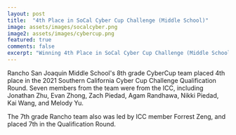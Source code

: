 ```yaml
---
layout: post
title:  "4th Place in SoCal Cyber Cup Challenge (Middle School)"
image: assets/images/socalcyber.png
image2: assets/images/cybercup.png
featured: true
comments: false
excerpt: "Winning 4th Place in SoCal Cyber Cup Challenge (Middle School)"
---
```


Rancho San Joaquin Middle School's 8th grade CyberCup team placed 4th place in the 2021 Southern California Cyber Cup Challenge Qualification Round. Seven members from the team were from the ICC, including	Jonathan Zhu, Evan Zhong, Zach Piedad, Agam Randhawa, Nikki Piedad, Kai Wang, and Melody Yu.

The 7th grade Rancho team also was led by ICC member Forrest Zeng, and placed 7th in the Qualification Round.

<br/>
